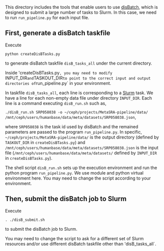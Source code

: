 This directory includes the tools that enable users to use [disBatch](https://github.com/flatironinstitute/disBatch), which is designed to submit a large number of tasks to Slurm. In this case, we need to run `run_pipeline.py` for each input file. 

## First, generate a disBatch taskfile 

Execute

`python createDisBTasks.py`

to generate disBatch taskfile `disB_tasks_all` under the current directory.

Inside 'createDisBTasks.py`, you may need to modify `INPUT_DIR` and `TASKOUT_DIR` to point to the correct input and output directories of `run_pipeline.py` in your environment.  

In taskfile `disB_tasks_all`,
each line is corresponding to a [Slurm](https://slurm.schedmd.com/documentation.html) task. 
We have a line for each non-empty data file under directory `INPUT_DIR`.
Each line is a command executing `disB_run.sh` such as,

`./disB_run.sh SRP058038 -o ~/ceph/projects/MetaSRA-pipeline/data/ /mnt/ceph/users/humanbase/data/meta/datasets/SRP058038.json`,

where `SRP058038` is the task id used by disBatch and the remained parameters are passed to the program `run_pipeline.py`. In specific, `~/ceph/projects/MetaSRA-pipeline/data/` is the output directory (defined by `TASKOUT_DIR` in `createDisBTasks.py`) and `/mnt/ceph/users/humanbase/data/meta/datasets/SRP058038.json` is the input file (`/mnt/ceph/users/humanbase/data/meta/datasets/` defined by `INPUT_DIR` in `createDisBTasks.py`). 

The shell script `disB_run.sh` sets up the execution environment and run the python program `run_pipeline.py`.
We use module and python virtual environment here. You may need to change the script according to your environment.

## Then, submit the disBatch job to Slurm

Execute

`. ./disB_submit.sh`

to  submit the disBatch job to Slurm. 

You may need to change the script to ask for a different set of Slurm resources and/or use different disBatch taskfile other than 'disB_tasks_all`.
